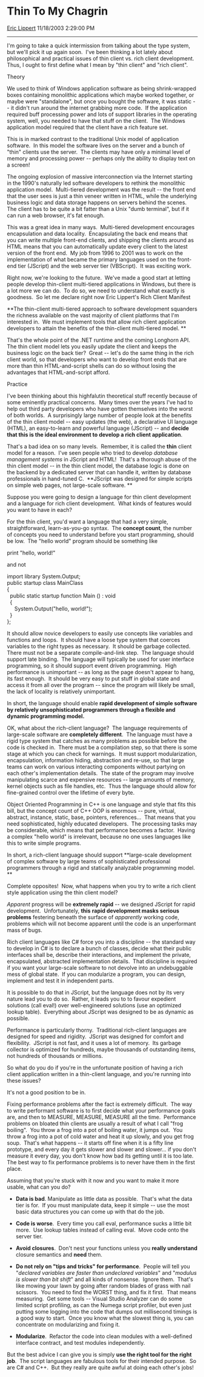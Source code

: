 # Thin To My Chagrin

[Eric Lippert](https://social.msdn.microsoft.com/profile/Eric%20Lippert) 11/18/2003 2:29:00 PM

-----

 

I'm going to take a quick intermission from talking about the type system, but we'll pick it up again soon.  I've been thinking a lot lately about philosophical and practical issues of thin client vs. rich client development.  Thus, I ought to first define what I mean by "thin client" and "rich client".  

Theory 

We used to think of Windows application software as being shrink-wrapped boxes containing monolithic applications which maybe worked together, or maybe were "standalone", but once you bought the software, it was static -- it didn't run around the internet grabbing more code.  If the application required buff processing power and lots of support libraries in the operating system, well, you needed to have that stuff on the client.  The Windows application model required that the client have a rich feature set. 

This is in marked contrast to the traditional Unix model of application software.  In this model the software lives on the server and a bunch of "thin" clients use the server.  The clients may have only a minimal level of memory and processing power -- perhaps only the ability to display text on a screen\! 

The ongoing explosion of massive interconnection via the Internet starting in the 1990's naturally led software developers to rethink the monolithic application model.  Multi-tiered development was the result -- the front end that the user sees is just a thin veneer written in HTML, while the underlying business logic and data storage happens on servers behind the scenes.  The client has to be quite a bit fatter than a Unix "dumb terminal", but if it can run a web browser, it's fat enough.  

This was a great idea in many ways.  Multi-tiered development encourages encapsulation and data locality.  Encapsulating the back end means that you can write multiple front-end clients, and shipping the clients around as HTML means that you can automatically update every client to the latest version of the front end.  My job from 1996 to 2001 was to work on the implementation of what became the primary languages used on the front-end tier (JScript) and the web server tier (VBScript).  It was exciting work. 

Right now, we're looking to the future.  We've made a good start at letting people develop thin-client multi-tiered applications in Windows, but there is a lot more we can do.  To do so, we need to understand what exactly is goodness.  So let me declare right now Eric Lippert's Rich Client Manifest 

**The thin-client multi-tiered approach to software development squanders the richness available on the vast majority of client platforms that I'm interested in.  We must implement tools that allow rich client application developers to attain the benefits of the thin-client multi-tiered model. **

That's the whole point of the .NET runtime and the coming Longhorn API.  The thin client model lets you easily update the client and keeps the business logic on the back tier?  Great -- let's do the same thing in the rich client world, so that developers who want to develop front ends that are more than thin HTML-and-script shells can do so without losing the advantages that HTML-and-script afford.  

 

Practice

I've been thinking about this highfalutin theoretical stuff recently because of some eminently practical concerns.  Many times over the years I've had to help out third party developers who have gotten themselves into the worst of both worlds.  A surprisingly large number of people look at the benefits of the thin client model -- easy updates (the web), a declarative UI language (HTML), an easy-to-learn and powerful language (JScript) -- and **decide that this is the ideal environment to develop a rich client application**. 

That's a bad idea on so many levels.  Remember, it is called the **thin** client model for a reason.  I've seen people who tried to develop *database management systems* in JScript and HTML\!  That's a thorough abuse of the thin client model -- in the thin client model, the database logic is done on the backend by a dedicated server that can handle it, written by database professionals in hand-tuned C.  **JScript was designed for simple scripts on simple web pages, not large-scale software. **

Suppose you were going to design a language for thin client development and a language for rich client development.  What kinds of features would you want to have in each? 

For the thin client, you'd want a language that had a very simple, straightforward, learn-as-you-go syntax.  The **concept count**, the number of concepts you need to understand before you start programming, should be low.  The "hello world" program should be something like 

print "hello, world\!" 

and not 

import library System.Output;  
public startup class MainClass  
{   
  public static startup function Main () : void   
  {   
     System.Output("hello, world\!");   
  }  
}; 

It should allow novice developers to easily use concepts like variables and functions and loops.  It should have a loose type system that coerces variables to the right types as necessary.  It should be garbage collected.  There must not be a separate compile-and-link step.  The language should support late binding.  The language will typically be used for user interface programming, so it should support event driven programming.  High performance is unimportant -- as long as the page doesn't appear to hang, its fast enough.  It should be very easy to put stuff in global state and access it from all over the program -- since the program will likely be small, the lack of locality is relatively unimportant.  

In short, the language should enable **rapid development of simple software by relatively unsophisticated programmers through a flexible and dynamic programming model.**  

OK, what about the rich-client language?  The language requirements of large-scale software are **completely different**.  The language must have a rigid type system that catches as many problems as possible before the code is checked in.  There must be a compilation step, so that there is some stage at which you can check for warnings.  It must support modularization, encapsulation, information hiding, abstraction and re-use, so that large teams can work on various interacting components without partying on each other's implementation details.  The state of the program may involve manipulating scarce and expensive resources -- large amounts of memory, kernel objects such as file handles, etc.  Thus the language should allow for fine-grained control over the lifetime of every byte. 

Object Oriented Programming in C++ is one language and style that fits this bill, but the concept count of C++ OOP is enormous -- pure, virtual, abstract, instance, static, base, pointers, references...  That means that you need sophisticated, highly educated developers.  The processing tasks may be considerable, which means that performance becomes a factor.  Having a complex "hello world" is irrelevant, because no one uses languages like this to write simple programs. 

In short, a rich-client language should support **large-scale development of complex software by large teams of sophisticated professional programmers through a rigid and statically analyzable programming model. **

Complete opposites\!  Now, what happens when you try to write a rich client style application using the thin client model?  

*Apparent* progress will be **extremely rapid** -- we designed JScript for rapid development.  Unfortunately, **this** **rapid development masks serious problems** festering beneath the surface of *apparently* working code, problems which will not become apparent until the code is an unperformant mass of bugs.  

Rich client languages like C\# force you into a discipline -- the standard way to develop in C\# is to declare a bunch of classes, decide what their public interfaces shall be, describe their interactions, and implement the private, encapsulated, abstracted implementation details.  That discipline is required if you want your large-scale software to not devolve into an undebuggable mess of global state.  If you can modularize a program, you can design, implement and test it in independent parts. 

It is possible to do that in JScript, but the language does not by its very nature lead you to do so.  Rather, it leads you to to favour expedient solutions (call eval\!) over well-engineered solutions (use an optimized lookup table).  Everything about JScript was designed to be as dynamic as possible. 

Performance is particularly thorny.  Traditional rich-client languages are designed for speed and rigidity.  JScript was designed for comfort and flexibility.  JScript is not fast, and it uses a lot of memory.  Its garbage collector is optimized for hundreds, maybe thousands of outstanding items, not hundreds of thousands or millions. 

So what do you do if you're in the unfortunate position of having a rich client application written in a thin-client language, and you're running into these issues? 

It's not a good position to be in. 

Fixing performance problems after the fact is extremely difficult.  The way to write performant software is to first decide what your performance goals are, and then to MEASURE, MEASURE, MEASURE all the time.  Performance problems on bloated thin clients are usually a result of what I call "frog boiling".  You throw a frog into a pot of boiling water, it jumps out.  You throw a frog into a pot of cold water and heat it up slowly, and you get frog soup.  That's what happens -- it starts off fine when it is a fifty line prototype, and every day it gets slower and slower and slower... if you don't measure it every day, you don't know how bad its getting until it is too late.  The best way to fix performance problems is to never have them in the first place. 

Assuming that you're stuck with it now and you want to make it more usable, what can you do? 

  - **Data is bad**. Manipulate as little data as possible.  That's what the data tier is for.  If you must manipulate data, keep it simple -- use the most basic data structures you can come up with that do the job. 

  - **Code is worse**.  Every time you call eval, performance sucks a little bit more.  Use lookup tables instead of calling eval.  Move code onto the server tier.  

  - **Avoid closures**.  Don't nest your functions unless you **really understand** closure semantics and **need** them. 

  - **Do not rely on "tips and tricks" for performance**.  People will tell you "*declared variables are faster than undeclared variables*" and "*modulus is slower than bit shift*" and all kinds of nonsense.  Ignore them.  That's like mowing your lawn by going after random blades of grass with nail scissors.  You need to find the WORST thing, and fix it first.  That means measuring.  Get some tools -- Visual Studio Analyzer can do some limited script profiling, as can the Numega script profiler, but even just putting some logging into the code that dumps out millisecond timings is a good way to start.  Once you know what the slowest thing is, you can concentrate on modularizing and fixing it. 

  - **Modularize**.  Refactor the code into clean modules with a well-defined interface contract, and test modules independently.  

But the best advice I can give you is simply **use the right tool for the right job**.  The script languages are fabulous tools for their intended purpose.  So are C\# and C++.  But they really are quite awful at doing each other's jobs\!


